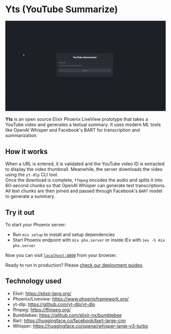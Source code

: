 # Yts (YouTube Summarize)

![](demo.gif)

**Yts** is an open source Elixir Phoenix LiveView prototype that takes a YouTube video and generates a textual summary. It uses modern ML tools like OpenAI Whisper and Facebook's BART for transcription and summarization.

## How it works

When a URL is entered, it is validated and the YouTube video ID is extracted to display the video thumbnail. Meanwhile, the server downloads the video using the `yt-dlp` CLI tool.  
Once the download is complete, `ffmpeg` encodes the audio and splits it into 60-second chunks so that OpenAI Whisper can generate text transcriptions.  
All text chunks are then joined and passed through Facebook's `BART` model to generate a summary.

## Try it out 

To start your Phoenix server:

* Run `mix setup` to install and setup dependencies
* Start Phoenix endpoint with `mix phx.server` or inside IEx with `iex -S mix phx.server`

Now you can visit [`localhost:4000`](http://localhost:4000) from your browser.

Ready to run in production? Please [check our deployment guides](https://hexdocs.pm/phoenix/deployment.html).

## Technology used

* Elixir: https://elixir-lang.org/
* Phoenix/Liveview: https://www.phoenixframework.org/
* yt-dlp: https://github.com/yt-dlp/yt-dlp
* ffmpeg: https://ffmpeg.org/
* Bumblebee: https://github.com/elixir-nx/bumblebee
* Bart: https://huggingface.co/facebook/bart-large-cnn
* Whisper: https://huggingface.co/openai/whisper-large-v3-turbo
